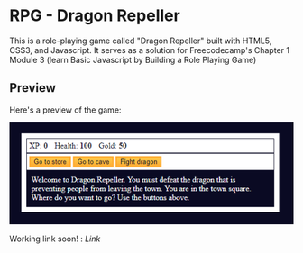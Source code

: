 # RPG - Dragon Repeller

This is a role-playing game called "Dragon Repeller" built with HTML5, CSS3, and Javascript. It serves as a solution for Freecodecamp's Chapter 1 Module 3 (learn Basic Javascript by Building a Role Playing Game)

## Preview

Here's a preview of the game:

![Preview](https://github.com/parazeeknova/Javascript-Resources/blob/main/FCC/RPG%20FCC%20C1%20M3/Preview.png?raw=true)

Working link soon! : $Link$
